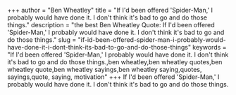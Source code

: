 +++
author = "Ben Wheatley"
title = "If I'd been offered 'Spider-Man,' I probably would have done it. I don't think it's bad to go and do those things."
description = "the best Ben Wheatley Quote: If I'd been offered 'Spider-Man,' I probably would have done it. I don't think it's bad to go and do those things."
slug = "if-id-been-offered-spider-man-i-probably-would-have-done-it-i-dont-think-its-bad-to-go-and-do-those-things"
keywords = "If I'd been offered 'Spider-Man,' I probably would have done it. I don't think it's bad to go and do those things.,ben wheatley,ben wheatley quotes,ben wheatley quote,ben wheatley sayings,ben wheatley saying,quotes, sayings,quote, saying, motivation"
+++
If I'd been offered 'Spider-Man,' I probably would have done it. I don't think it's bad to go and do those things.
